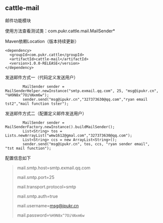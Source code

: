 ## cattle-mail

邮件功能模块

使用方法查看测试类：com.pukr.cattle.mail.MailSender*

Maven依赖Location（版本持续更新）

```
<dependency>
  <groupId>com.pukr.cattle</groupId>
  <artifactId>cattle-mail</artifactId>
  <version>1.0.0-RELEASE</version>
</dependency>
```


发送邮件方式一（代码定义发送用户）

```
        MailSender sender = MailSenderHelper.newInstance("smtp.exmail.qq.com", 25, "msg@ipukr.cn", "%H9N8x^7Oi%Nxm6w");
        sender.send("msg@ipukr.cn","327373630@qq.com","ryan email tst2","mail function tster");
```

发送邮件方式二（配置定义邮件发送用户）

```
        MailSender sender = MailSenderFactory.newInstance().buildMailSender();
        List<String> tos = Lists.newArrayList("wmw1612@gmal.com","327373630@qq.com");
        List<String> ccs = new ArrayList<String>();
        sender.send("msg@ipukr.cn", tos, ccs, "ryan sender email", "tst mail function");

```

配置信息如下

> mail.smtp.host=smtp.exmail.qq.com
>
> mail.smtp.port=25
>
> mail.transport.protocol=smtp
>
> mail.smtp.auth=true
>
> mail.username=msg@ipukr.cn
>
> mail.password=`%H9N8x^7Oi%Nxm6w`
